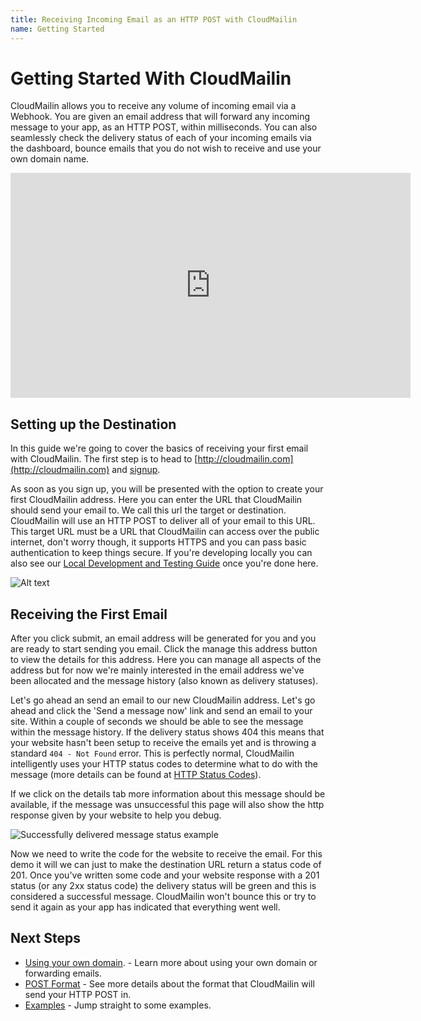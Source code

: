 ```yaml
---
title: Receiving Incoming Email as an HTTP POST with CloudMailin
name: Getting Started
---
```


# Getting Started With CloudMailin
CloudMailin allows you to receive any volume of incoming email via a Webhook. You are given an email address that will forward any incoming message to your app, as an HTTP POST, within milliseconds. You can also seamlessly check the delivery status of each of your incoming emails via the dashboard, bounce emails that you do not wish to receive and use your own domain name.

<iframe src="http://player.vimeo.com/video/37971504" width="640" height="360" frameborder="0" webkitAllowFullScreen mozallowfullscreen allowFullScreen></iframe>

## Setting up the Destination

In this guide we're going to cover the basics of receiving your first email with CloudMailin. The first step is to head to [http://cloudmailin.com](http://cloudmailin.com) and [signup](http://cloudmailin.com/plans).

As soon as you sign up, you will be presented with the option to create your first CloudMailin address. Here you can enter the URL that CloudMailin should send your email to. We call this url the target or destination. CloudMailin will use an HTTP POST to deliver all of your email to this URL. This target URL must be a URL that CloudMailin can access over the public internet, don't worry though, it supports HTTPS and you can pass basic authentication to keep things secure. If you're developing locally you can also see our [Local Development and Testing Guide](/receiving_email/localhost_debugger) once you're done here.

![Alt text](/assets/images/target.png)

## Receiving the First Email

After you click submit, an email address will be generated for you and you are ready to start sending you email. Click the manage this address button to view the details for this address. Here you can manage all aspects of the address but for now we're mainly interested in the email address we've been allocated and the message history (also known as delivery statuses).

Let's go ahead an send an email to our new CloudMailin address. Let's go ahead and click the 'Send a message now' link and send an email to your site. Within a couple of seconds we should be able to see the message within the message history. If the delivery status shows 404 this means that your website hasn't been setup to receive the emails yet and is throwing a standard `404 - Not Found` error. This is perfectly normal, CloudMailin intelligently uses your HTTP status codes to determine what to do with the message (more details can be found at [HTTP Status Codes](/receiving_email/http_status_codes/)).

If we click on the details tab more information about this message should be available, if the message was unsuccessful this page will also show the http response given by your website to help you debug.

![Successfully delivered message status example](/assets/images/200.png)

Now we need to write the code for the website to receive the email. For this demo it will we can just to make the destination URL return a status code of 201. Once you've written some code and your website response with a 201 status (or any 2xx status code) the delivery status will be green and this is considered a successful message. CloudMailin won't bounce this or try to send it again as your app has indicated that everything went well.

## Next Steps
  * [Using your own domain](/receiving_email/forwarding_and_custom_domains/). - Learn more about using your own domain or forwarding emails.
  * [POST Format](/http_post_formats/) - See more details about the format that CloudMailin will send your HTTP POST in.
  * [Examples](/receiving_email/examples/) - Jump straight to some examples.
